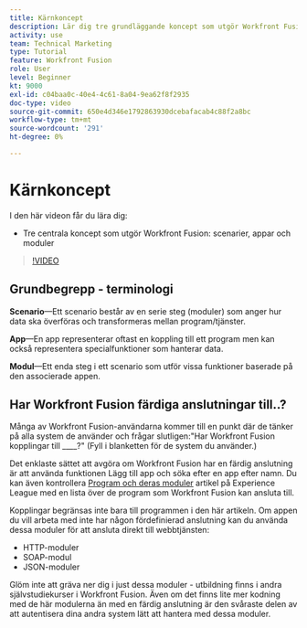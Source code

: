 ```yaml
---
title: Kärnkoncept
description: Lär dig tre grundläggande koncept som utgör Workfront Fusion - scenarier, appar och moduler i [!DNL Adobe Workfront Fusion].
activity: use
team: Technical Marketing
type: Tutorial
feature: Workfront Fusion
role: User
level: Beginner
kt: 9000
exl-id: c04baa0c-40e4-4c61-8a04-9ea62f8f2935
doc-type: video
source-git-commit: 650e4d346e1792863930dcebafacab4c88f2a8bc
workflow-type: tm+mt
source-wordcount: '291'
ht-degree: 0%

---
```


# Kärnkoncept

I den här videon får du lära dig:

* Tre centrala koncept som utgör Workfront Fusion: scenarier, appar och moduler

>[!VIDEO](https://video.tv.adobe.com/v/335260/?quality=12&learn=on)

## Grundbegrepp - terminologi

**Scenario**—Ett scenario består av en serie steg (moduler) som anger hur data ska överföras och transformeras mellan program/tjänster.

**App**—En app representerar oftast en koppling till ett program men kan också representera specialfunktioner som hanterar data.

**Modul**—Ett enda steg i ett scenario som utför vissa funktioner baserade på den associerade appen.

## Har Workfront Fusion färdiga anslutningar till..?

Många av Workfront Fusion-användarna kommer till en punkt där de tänker på alla system de använder och frågar slutligen:&quot;Har Workfront Fusion kopplingar till ____?&quot; (Fyll i blanketten för de system du använder.)

Det enklaste sättet att avgöra om Workfront Fusion har en färdig anslutning är att använda funktionen Lägg till app och söka efter en app efter namn. Du kan även kontrollera [Program och deras moduler](https://experienceleague.adobe.com/docs/workfront/using/adobe-workfront-fusion/fusion-apps-and-modules/apps-and-their-modules.html?lang=en) artikel på Experience League med en lista över de program som Workfront Fusion kan ansluta till.

Kopplingar begränsas inte bara till programmen i den här artikeln. Om appen du vill arbeta med inte har någon fördefinierad anslutning kan du använda dessa moduler för att ansluta direkt till webbtjänsten:

* HTTP-moduler
* SOAP-modul
* JSON-moduler

Glöm inte att gräva ner dig i just dessa moduler - utbildning finns i andra självstudiekurser i Workfront Fusion. Även om det finns lite mer kodning med de här modulerna än med en färdig anslutning är den svåraste delen av att autentisera dina andra system lätt att hantera med dessa moduler.
